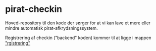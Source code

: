 # pirat-checkin

Hoved-repository til den kode der sørger for at vi kan lave et mere eller mindre automatisk pirat-afkrydsningssystem.

Registrering af checkin ("backend" koden) kommer til at ligge i mappen ["rgistrering"](registrering/README.md)

